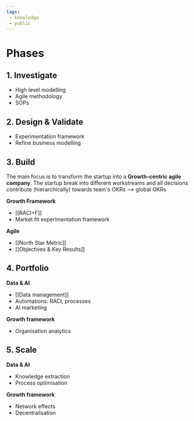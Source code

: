 ```yaml
---
tags: 
 - knowledge
 - public
---
```

# Phases

## 1. Investigate

- High level modelling
- Agile methodology
- SOPs

## 2. Design & Validate

- Experimentation framework
- Refine business modelling

## 3. Build
The main focus is to transform the startup into a **Growth-centric agile company**. The startup break into different workstreams and all decisions contribute (hierarchically) towards team's OKRs --> global OKRs

**Growth Framework**

- [[RACI+F]]
- Market fit experimentation framework

**Agile**

- [[North Star Metric]]
- [[Objectives & Key Results]]

## 4. Portfolio
**Data & AI**

- [[Data management]]
- Automations: RACI, processes
- AI marketing

**Growth framework**

- Organisation analytics

## 5. Scale
**Data & AI**

- Knowledge extraction
- Process optimisation

**Growth framework**

- Network effects
- Decentralisation